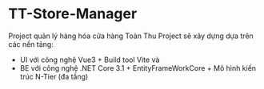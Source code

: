 # TT-Store-Manager
Project quản lý hàng hóa cửa hàng Toàn Thu
Project sẽ xây dựng dựa trên các nền tảng:
- UI với công nghệ Vue3 + Build tool Vite và
- BE với công nghệ .NET Core 3.1 + EntityFrameWorkCore + Mô hình kiến trúc N-Tier (đa tầng)
